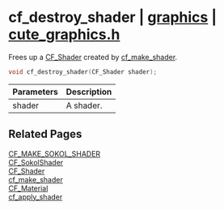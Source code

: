 # cf_destroy_shader | [graphics](https://github.com/RandyGaul/cute_framework/blob/master/docs/graphics_readme.md) | [cute_graphics.h](https://github.com/RandyGaul/cute_framework/blob/master/include/cute_graphics.h)

Frees up a [CF_Shader](https://github.com/RandyGaul/cute_framework/blob/master/docs/graphics/cf_shader.md) created by [cf_make_shader](https://github.com/RandyGaul/cute_framework/blob/master/docs/graphics/cf_make_shader.md).

```cpp
void cf_destroy_shader(CF_Shader shader);
```

Parameters | Description
--- | ---
shader | A shader.

## Related Pages

[CF_MAKE_SOKOL_SHADER](https://github.com/RandyGaul/cute_framework/blob/master/docs/graphics/cf_make_sokol_shader.md)  
[CF_SokolShader](https://github.com/RandyGaul/cute_framework/blob/master/docs/graphics/cf_sokolshader.md)  
[CF_Shader](https://github.com/RandyGaul/cute_framework/blob/master/docs/graphics/cf_shader.md)  
[cf_make_shader](https://github.com/RandyGaul/cute_framework/blob/master/docs/graphics/cf_make_shader.md)  
[CF_Material](https://github.com/RandyGaul/cute_framework/blob/master/docs/graphics/cf_material.md)  
[cf_apply_shader](https://github.com/RandyGaul/cute_framework/blob/master/docs/graphics/cf_apply_shader.md)  
